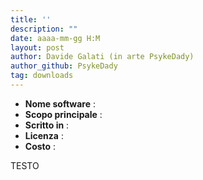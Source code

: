 ```yaml
---
title: ''
description: ""
date: aaaa-mm-gg H:M
layout: post
author: Davide Galati (in arte PsykeDady)
author_github: PsykeDady
tag: downloads
---
```


- **Nome software**   : 
- **Scopo principale** : 
- **Scritto in** : 
- **Licenza** :  
- **Costo** : 

TESTO